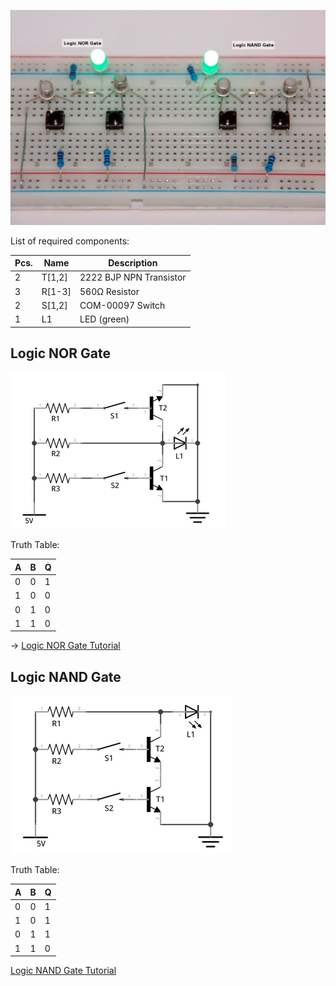 
![](setup.jpg)

List of required components:

| Pcs. | Name     | Description             |
|------|----------|-------------------------|
| 2    | T[1,2]   | 2222 BJP NPN Transistor |
| 3    | R[1-3]   | 560Ω Resistor           |
| 2    | S[1,2]   | COM-00097 Switch        |
| 1    | L1       | LED (green)             |

## Logic NOR Gate

![](nor.png)

Truth Table:

| A | B | Q |
|---|---|---|
| 0 | 0 | 1 |
| 1 | 0 | 0 |
| 0 | 1 | 0 |
| 1 | 1 | 0 |

→ [Logic NOR Gate Tutorial](http://www.electronics-tutorials.ws/logic/logic_6.html)

## Logic NAND Gate

![](nand.png)

Truth Table:

| A | B | Q |
|---|---|---|
| 0 | 0 | 1 |
| 1 | 0 | 1 |
| 0 | 1 | 1 |
| 1 | 1 | 0 |

[Logic NAND Gate Tutorial](http://www.electronics-tutorials.ws/logic/logic_5.html)
